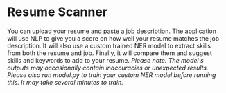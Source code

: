# Resume Scanner
You can upload your resume and paste a job description. The application will use NLP to give you a score on how well your resume matches the job description. It will also use a custom trained NER model to extract skills from both the resume and job. Finally, it will compare them and suggest skills and keywords to add to your resume.
_Please note: The model's outputs may occasionally contain inaccuracies or unexpected results._
_Please also run model.py to train your custom NER model before running this. It may take several minutes to train._
